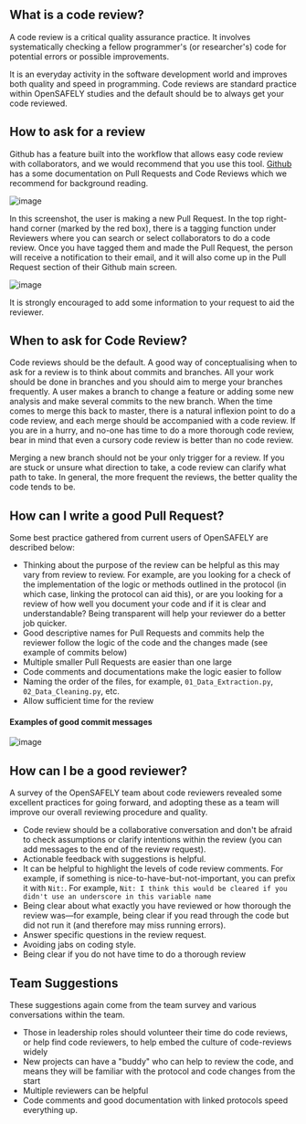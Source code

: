 ## What is a code review?

A code review is a critical quality assurance practice. It involves systematically
checking a fellow programmer's (or researcher's) code for potential errors or possible 
improvements. 

It is an everyday activity in the software development world and improves
both quality and speed in programming. Code reviews are standard practice within OpenSAFELY studies and the default should be to always get your code reviewed. 

## How to ask for a review

Github has a feature built into the workflow that allows easy code review with collaborators, and we would recommend 
that you use this tool. [Github](https://docs.github.com/en/github/collaborating-with-issues-and-pull-requests/about-pull-request-reviews) has a some documentation on Pull Requests and Code Reviews which we recommend for background reading. 

![image](https://user-images.githubusercontent.com/25401512/109499428-cdb2f680-7a8c-11eb-9d77-4e53f7f1c57c.png)

In this screenshot, the user is making a new Pull Request. In the top right-hand corner (marked by the 
red box), there is a tagging function under Reviewers where you can search or select collaborators to do a code review. 
Once you have tagged them and made the Pull Request, the person will receive a notification to their 
email, and it will also come up in the Pull Request section of their Github main screen. 

![image](https://user-images.githubusercontent.com/25401512/109499512-e91e0180-7a8c-11eb-8f7a-5024f7753366.png)

It is strongly encouraged to add some information to 
your request to aid the reviewer. 
 
## When to ask for Code Review?

Code reviews should be the default. A good way of conceptualising when to ask for a review is to think about commits and branches. All your work should be done in branches and you should aim to 
merge your branches frequently. A user makes a branch to change a feature or adding some new analysis and make several commits to the new branch. When the time comes to merge this back to master, there is a natural inflexion point to do a code review, and each merge should be 
accompanied with a code review. If you are in a hurry, and no-one has time to do a more thorough 
code review, bear in mind that even a cursory code review is better than no code review. 

Merging a new branch should not be your only trigger for a review. If you are stuck or unsure what direction to take, a code review can clarify what path to take. In general, the more frequent the reviews, the better quality the code tends to be. 

## How can I write a good Pull Request?
Some best practice gathered from current users of OpenSAFELY are described below:

 - Thinking about the purpose of the review can be helpful as this may 
vary from review to review. For example, are you looking for a check of the implementation of the logic or methods 
outlined in the protocol (in which case, linking the protocol can aid this), or are you looking for a 
review of how well you document your code and if it is clear and understandable? Being transparent 
will help your reviewer do a better job quicker. 
- Good descriptive names for Pull Requests and commits help the reviewer follow the logic of the code and the changes made (see example of commits below)
- Multiple smaller Pull Requests are easier than one large 
- Code comments and documentations make the logic easier to follow 
- Naming the order of the files, for example, `01_Data_Extraction.py`, `02_Data_Cleaning.py`, etc. 
- Allow sufficient time for the review

#### Examples of good commit messages
![image](https://user-images.githubusercontent.com/25401512/109499651-166aaf80-7a8d-11eb-86de-f4a0b549fc90.png)

## How can I be a good reviewer?
A survey of the OpenSAFELY team about code reviewers revealed some excellent practices for going forward, and adopting these as a team will improve our overall reviewing procedure and quality. 

- Code review should be a collaborative conversation and don't be afraid to check assumptions or clarify intentions within the review (you can add messages to the end of the review request). 
- Actionable feedback with suggestions is helpful. 
- It can be helpful to highlight the levels of code review comments. For example, 
if something is nice-to-have-but-not-important, you can prefix it with `Nit:`. For example, 
`Nit: I think this would be cleared if you didn't use an underscore in this variable name`
- Being clear about what exactly you have reviewed or how thorough the review was—for example, being clear if you read through the code but did not run it (and therefore may miss running errors). 
- Answer specific questions in the review request.
- Avoiding jabs on coding style. 
- Being clear if you do not have time to do a thorough review 

## Team Suggestions
These suggestions again come from the team survey and various conversations within the team. 

- Those in leadership roles should volunteer their time do code reviews, or help find code reviewers, to help embed the culture of code-reviews widely
- New projects can have a "buddy" who can help to review the code, and means they will be familiar with the protocol and code changes from the start
- Multiple reviewers can be helpful 
- Code comments and good documentation with linked protocols speed everything up.

